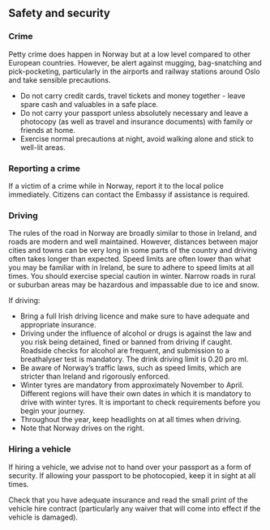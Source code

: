 ## Safety and security

### **Crime**

Petty crime does happen in Norway but at a low level compared to other European countries. However, be alert against mugging, bag-snatching and pick-pocketing, particularly in the airports and railway stations around Oslo and take sensible precautions.

* Do not carry credit cards, travel tickets and money together - leave spare cash and valuables in a safe place.
* Do not carry your passport unless absolutely necessary and leave a photocopy (as well as travel and insurance documents) with family or friends at home.
* Exercise normal precautions at night, avoid walking alone and stick to well-lit areas.

### **Reporting a crime**

If a victim of a crime while in Norway, report it to the local police immediately. Citizens can contact the Embassy if assistance is required.

### **Driving**

The rules of the road in Norway are broadly similar to those in Ireland, and roads are modern and well maintained. However, distances between major cities and towns can be very long in some parts of the country and driving often takes longer than expected. Speed limits are often lower than what you may be familiar with in Ireland, be sure to adhere to speed limits at all times. You should exercise special caution in winter. Narrow roads in rural or suburban areas may be hazardous and impassable due to ice and snow.

If driving:

* Bring a full Irish driving licence and make sure to have adequate and appropriate insurance.
* Driving under the influence of alcohol or drugs is against the law and you risk being detained, fined or banned from driving if caught. Roadside checks for alcohol are frequent, and submission to a breathalyser test is mandatory. The drink driving limit is 0.20 pro ml.
* Be aware of Norway’s traffic laws, such as speed limits, which are stricter than Ireland and rigorously enforced.
* Winter tyres are mandatory from approximately November to April. Different regions will have their own dates in which it is mandatory to drive with winter tyres. It is important to check requirements before you begin your journey.
* Throughout the year, keep headlights on at all times when driving.
* Note that Norway drives on the right.

### **Hiring a vehicle**

If hiring a vehicle, we advise not to hand over your passport as a form of security. If allowing your passport to be photocopied, keep it in sight at all times.

Check that you have adequate insurance and read the small print of the vehicle hire contract (particularly any waiver that will come into effect if the vehicle is damaged).